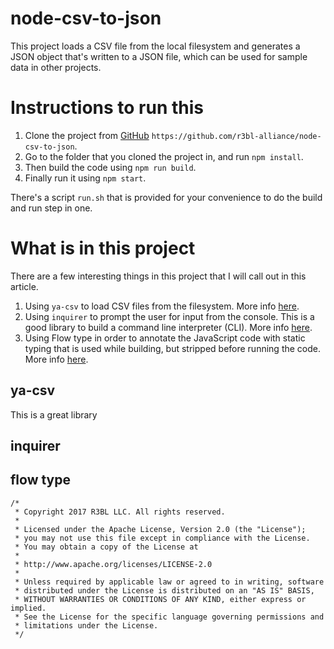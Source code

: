 # node-csv-to-json

This project loads a CSV file from the local filesystem and generates a JSON object that's written to a JSON file, which can be used for sample data in other projects.

# Instructions to run this

1. Clone the project from [GitHub](https://github.com/r3bl-alliance/node-csv-to-json) `https://github.com/r3bl-alliance/node-csv-to-json`.
2. Go to the folder that you cloned the project in, and run `npm install`.
3. Then build the code using `npm run build`.
4. Finally run it using `npm start`.

There's a script `run.sh` that is provided for your convenience to do the build and run step in one.

# What is in this project

There are a few interesting things in this project that I will call out in this article. 

1. Using `ya-csv` to load CSV files from the filesystem. More info [here](https://www.npmjs.com/package/ya-csv).
2. Using `inquirer` to prompt the user for input from the console. This is a good library to build a command line interpreter (CLI). More info [here](https://www.npmjs.com/package/inquirer).
3. Using Flow type in order to annotate the JavaScript code with static typing that is used while building, but stripped before running the code. More info [here](https://flow.org/en/docs/types/).

## ya-csv

This is a great library 

## inquirer

## flow type


```
/*
 * Copyright 2017 R3BL LLC. All rights reserved.
 *  
 * Licensed under the Apache License, Version 2.0 (the "License");
 * you may not use this file except in compliance with the License.
 * You may obtain a copy of the License at
 *  
 * http://www.apache.org/licenses/LICENSE-2.0
 *  
 * Unless required by applicable law or agreed to in writing, software
 * distributed under the License is distributed on an "AS IS" BASIS,
 * WITHOUT WARRANTIES OR CONDITIONS OF ANY KIND, either express or implied.
 * See the License for the specific language governing permissions and
 * limitations under the License.
 */
```

